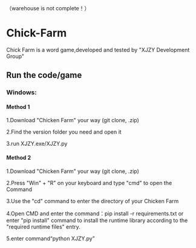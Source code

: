 （warehouse is not complete！）
# Chick-Farm
Chick Farm is a word game,developed and tested by "XJZY Development Group"

## Run the code/game

### Windows:

#### Method 1

1.Download "Chicken Farm" your way (git clone, .zip)

2.Find the version folder you need and open it

3.run XJZY.exe/XJZY.py

#### Method 2

1.Download "Chicken Farm" your way (git clone, .zip)

2.Press "Win" + "R" on your keyboard and type "cmd" to open the Command

3.Use the "cd" command to enter the directory of your Chicken Farm

4.Open CMD and enter the command：pip install -r requirements.txt or enter "pip install" command to install the runtime library according to the "required runtime files" entry.

5.enter command“python XJZY.py”
